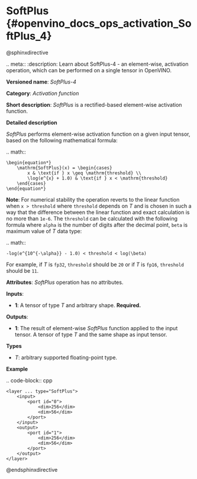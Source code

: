 # SoftPlus {#openvino_docs_ops_activation_SoftPlus_4}

@sphinxdirective

.. meta::
  :description: Learn about SoftPlus-4 - an element-wise, activation operation, which 
                can be performed on a single tensor in OpenVINO.

**Versioned name**: *SoftPlus-4*

**Category**: *Activation function*

**Short description**: *SoftPlus* is a rectified-based element-wise activation function.

**Detailed description**

*SoftPlus* performs element-wise activation function on a given input tensor, based on the following mathematical formula:

.. math::
    
    \begin{equation*}
        \mathrm{SoftPlus}(x) = \begin{cases}
            x & \text{if } x \geq \mathrm{threshold} \\
            \log(e^{x} + 1.0) & \text{if } x < \mathrm{threshold}
        \end{cases}
    \end{equation*}

**Note**: For numerical stability the operation reverts to the linear function when ``x > threshold`` where ``threshold`` depends on *T* and
is chosen in such a way that the difference between the linear function and exact calculation is no more than ``1e-6``.
The ``threshold`` can be calculated with the following formula where ``alpha`` is the number of digits after the decimal point,
``beta`` is maximum value of *T* data type:

.. math::

	-log(e^{10^{-\alpha}} - 1.0) < threshold < log(\beta)

For example, if *T* is ``fp32``, ``threshold`` should be ``20`` or if *T* is ``fp16``, ``threshold`` should be ``11``.

**Attributes**: *SoftPlus* operation has no attributes.


**Inputs**:

*   **1**: A tensor of type *T* and arbitrary shape. **Required.**

**Outputs**:

*   **1**: The result of element-wise *SoftPlus* function applied to the input tensor. A tensor of type *T* and the same shape as input tensor.

**Types**

* *T*: arbitrary supported floating-point type.

**Example**

.. code-block:: cpp

    <layer ... type="SoftPlus">
        <input>
            <port id="0">
                <dim>256</dim>
                <dim>56</dim>
            </port>
        </input>
        <output>
            <port id="1">
                <dim>256</dim>
                <dim>56</dim>
            </port>
        </output>
    </layer>

@endsphinxdirective

